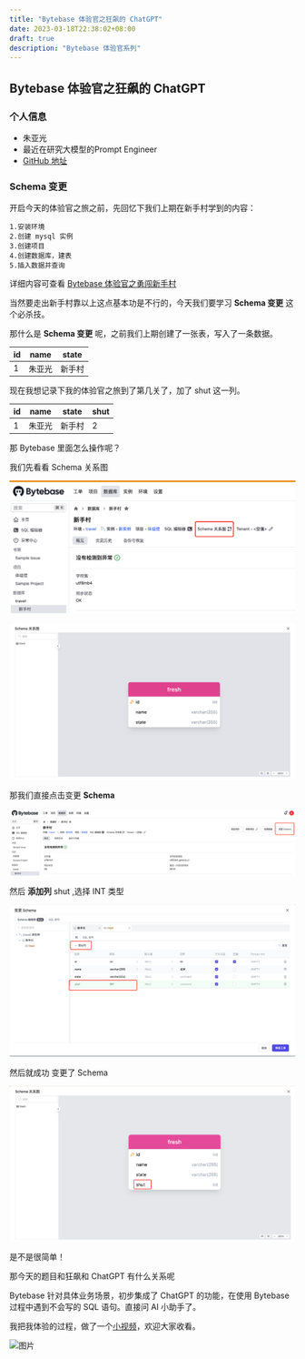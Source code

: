```yaml
---
title: "Bytebase 体验官之狂飙的 ChatGPT"
date: 2023-03-18T22:38:02+08:00
draft: true
description: "Bytebase 体验官系列"
---
```


<!--more-->

## Bytebase 体验官之狂飙的 ChatGPT

### 个人信息

- 朱亚光
- 最近在研究大模型的Prompt Engineer 
- [GitHub 地址](https://github.com/zhuyaguang)

### **Schema 变更**

开启今天的体验官之旅之前，先回忆下我们上期在新手村学到的内容：

```
1.安装环境 
2.创建 mysql 实例 
3.创建项目 
4.创建数据库，建表
5.插入数据并查询
```

详细内容可查看 [Bytebase 体验官之勇闯新手村](https://zhuyaguang.github.io/bytabase2/)

当然要走出新手村靠以上这点基本功是不行的，今天我们要学习  **Schema 变更** 这个必杀技。

那什么是  **Schema 变更** 呢，之前我们上期创建了一张表，写入了一条数据。

| id   | name   | state  |
| ---- | ------ | ------ |
| 1    | 朱亚光 | 新手村 |

现在我想记录下我的体验官之旅到了第几关了，加了 shut 这一列。

| id   | name   | state  | shut |
| ---- | ------ | ------ | ---- |
| 1    | 朱亚光 | 新手村 | 2    |

那 Bytebase 里面怎么操作呢？

我们先看看 Schema 关系图

![image-20230319115410306](../img/image-20230319115410306.png)



![image-20230319115237606](../img/image-20230319115237606.png)

那我们直接点击变更 **Schema** 

![image-20230319115537019](../img/image-20230319115537019.png)

然后 **添加列** shut ,选择 INT 类型

![image-20230319115954503](../img/image-20230319115954503.png)



然后就成功 变更了 Schema



![image-20230319120120206](../img/image-20230319120120206.png)



是不是很简单！

那今天的题目和狂飙和 ChatGPT 有什么关系呢

Bytebase 针对具体业务场景，初步集成了 ChatGPT 的功能，在使用 Bytebase 过程中遇到不会写的 SQL 语句。直接问 AI 小助手了。

我把我体验的过程，做了一个[小视频](https://xie.infoq.cn/article/432f88db614513217a520bf9f)，欢迎大家收看。



![图片](https://mmbiz.qpic.cn/sz_mmbiz_png/MYlicw4Vl5Sj8D8tQezoZWh681jatGe9QDkh5tHB1xDl9sB7OD0jiazK58GMibP4ZJ6247Bk4NVJ0u0A1iaiaic43GDA/640?wx_fmt=png&wxfrom=5&wx_lazy=1&wx_co=1)
